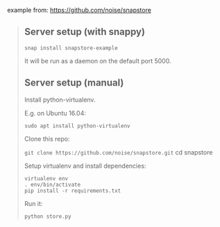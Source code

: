 example from: https://github.com/noise/snapstore

> ## Server setup (with snappy)
>
> `snap install snapstore-example`
>
>It will be run as a daemon on the default port 5000.
>
> ## Server setup (manual)
>
> Install python-virtualenv.
>
> E.g. on Ubuntu 16.04:
>
> `sudo apt install python-virtualenv`
>
> Clone this repo:
>
> `git clone https://github.com/noise/snapstore.git`
> cd snapstore
>
> Setup virtualenv and install dependencies:
>
> `virtualenv env`  
> `. env/bin/activate`  
> `pip install -r requirements.txt`  
> 
> Run it:
>
> `python store.py`
